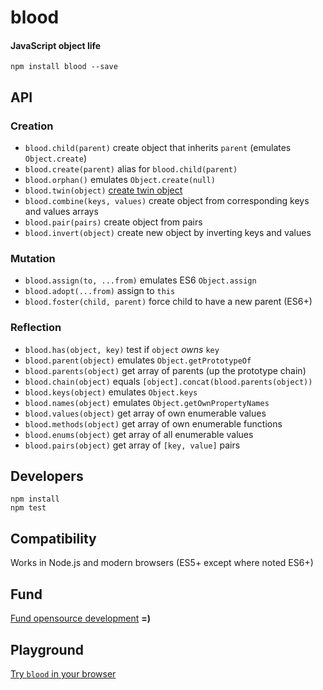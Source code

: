 # blood
#### JavaScript object life

```
npm install blood --save
```

## API

### Creation

- `blood.child(parent)` create object that inherits `parent` (emulates `Object.create`)
- `blood.create(parent)` alias for `blood.child(parent)`
- `blood.orphan()` emulates `Object.create(null)`
- `blood.twin(object)` [create twin object](http://stackoverflow.com/q/16594717/770127)
- `blood.combine(keys, values)` create object from corresponding keys and values arrays
- `blood.pair(pairs)` create object from pairs
- `blood.invert(object)` create new object by inverting keys and values

### Mutation

- `blood.assign(to, ...from)` emulates ES6 `Object.assign`
- `blood.adopt(...from)` assign to `this`
- `blood.foster(child, parent)` force child to have a new parent (ES6+)

### Reflection

- `blood.has(object, key)` test if `object` *owns* `key`
- `blood.parent(object)` emulates `Object.getPrototypeOf`
- `blood.parents(object)` get array of parents (up the prototype chain)
- `blood.chain(object)` equals `[object].concat(blood.parents(object))`
- `blood.keys(object)` emulates `Object.keys`
- `blood.names(object)` emulates `Object.getOwnPropertyNames`
- `blood.values(object)` get array of own enumerable values
- `blood.methods(object)` get array of own enumerable functions
- `blood.enums(object)` get array of all enumerable values
- `blood.pairs(object)` get array of `[key, value]` pairs

## Developers

```
npm install
npm test
```

## Compatibility
Works in Node.js and modern browsers (ES5+ except where noted ES6+)

## Fund
[Fund opensource development](https://gratipay.com/~ryanve/) <b>=)</b>

## Playground
[Try `blood` in your browser](http://ryanve.github.io/blood/)
